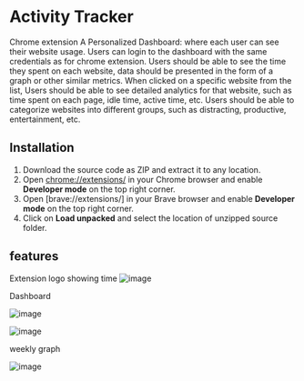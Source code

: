 # Activity Tracker 
Chrome extension 
A Personalized Dashboard: where each user can see their website usage.
Users can login to the dashboard with the same credentials as for chrome extension.
Users should be able to see the time they spent on each website, data should be presented in the form of a graph or other similar metrics.
When clicked on a specific website from the list, Users should be able to see detailed analytics for that website, such as time spent on each page, idle time, active time, etc.
Users should be able to categorize websites into different groups, such as distracting, productive, entertainment, etc.

## Installation
1. Download the source code as ZIP and extract it to any location.
2. Open [chrome://extensions/](chrome://extensions/) in your Chrome browser and enable **Developer mode** on the top right corner.
3. Open [brave://extensions/] in your Brave browser and enable **Developer mode** on the top right  corner.
4. Click on **Load unpacked** and select the location of unzipped source folder.

## features

 Extension logo showing time 
 ![image](https://github.com/rishi899/activity-tracker/assets/119059306/ad3e8f2a-8b88-4d10-aa38-582c95e658b0)

Dashboard



![image](https://github.com/rishi899/activity-tracker/assets/119059306/1f60d9f3-1e92-4f3c-9882-dad29987b500)

![image](https://github.com/rishi899/activity-tracker/assets/119059306/95f1141e-126f-475b-9f0f-e92b7a361f43)

weekly graph 

![image](https://github.com/rishi899/activity-tracker/assets/119059306/30db104b-d897-4945-a880-af8633dbafba)


